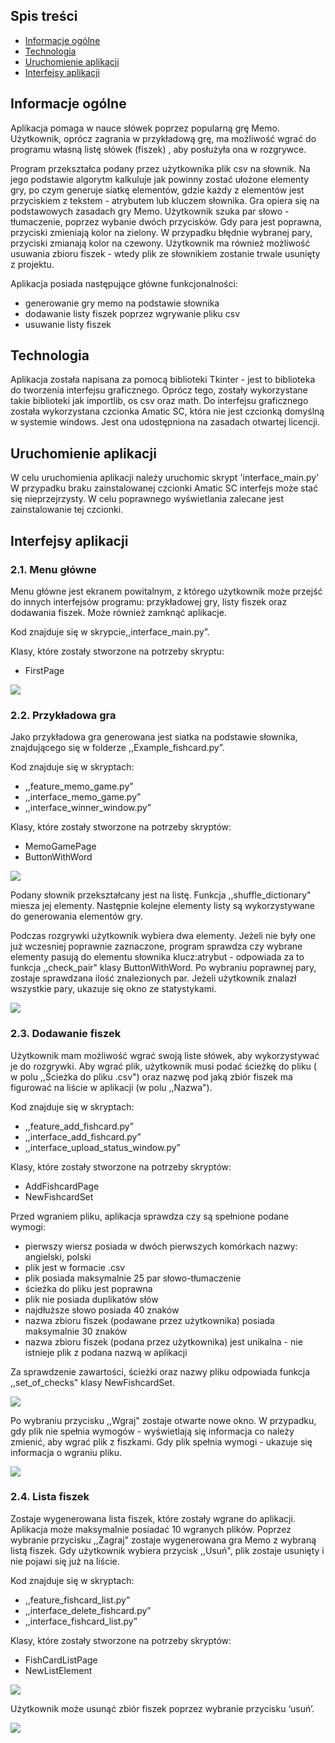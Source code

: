 ## Spis treści
* [Informacje ogólne](#info-ogólne)
* [Technologia](#tech)
* [Uruchomienie aplikacji](#Uruchomienie-aplikacji)
* [Interfejsy aplikacji](#Interfejsy-aplikacji)

## Informacje ogólne

Aplikacja pomaga w nauce słówek poprzez popularną grę Memo. Użytkownik, oprócz zagrania w przykładową grę, ma możliwość wgrać do programu własną listę słówek (fiszek) , aby posłużyła ona w rozgrywce.

Program przekształca podany przez użytkownika plik csv na słownik. Na jego podstawie algorytm kalkuluje jak powinny zostać ułożone elementy gry, po czym generuje siatkę elementów, gdzie każdy z elementów jest przyciskiem z tekstem - atrybutem lub kluczem słownika.
Gra opiera się na podstawowych zasadach gry Memo. Użytkownik szuka par słowo - tłumaczenie, poprzez wybanie dwóch przycisków. Gdy para jest poprawna, przyciski zmieniają kolor na zielony. W przypadku błędnie wybranej pary, przyciski zmianają kolor na czewony.
Użytkownik ma również możliwość usuwania zbioru fiszek - wtedy plik ze słownikiem zostanie trwale usunięty z projektu.

Aplikacja posiada następujące główne funkcjonalności: 
* generowanie gry memo na podstawie słownika
* dodawanie listy fiszek poprzez wgrywanie pliku csv
* usuwanie listy fiszek 

## Technologia
Aplikacja została napisana za pomocą biblioteki Tkinter - jest to biblioteka do tworzenia interfejsu graficznego. Oprócz tego, zostały wykorzystane takie biblioteki jak importlib, os csv oraz math.
Do interfejsu graficznego została wykorzystana czcionka Amatic SC, która nie jest czcionką domyślną w systemie windows. Jest ona udostępniona na zasadach otwartej licencji.

## Uruchomienie aplikacji
W celu uruchomienia aplikacji należy uruchomic skrypt 'interface_main.py'
W przypadku braku zainstalowanej czcionki Amatic SC interfejs może stać się nieprzejrzysty. W celu poprawnego wyświetlania zalecane jest zainstalowanie tej czcionki.

## Interfejsy aplikacji
### 2.1. Menu główne

Menu główne jest ekranem powitalnym, z którego użytkownik może przejść do innych interfejsów programu: przykładowej gry, listy fiszek oraz dodawania fiszek. Może również zamknąć aplikacje.

Kod znajduje się w skrypcie,,interface_main.py”.

Klasy, które zostały stworzone na potrzeby skryptu:
* FirstPage
  
<img src="https://github.com/KamciaRamcia/projekt_koncowy/assets/61707204/5a89e7fb-0ea2-48f2-af63-7382e031b2d2">

### 2.2. Przykładowa gra

Jako przykładowa gra generowana jest siatka na podstawie słownika, znajdującego się w folderze ,,Example_fishcard.py”. 

Kod znajduje się w skryptach:
* ,,feature_memo_game.py”
* ,,interface_memo_game.py”
* ,,interface_winner_window.py”
  
Klasy, które zostały stworzone na potrzeby skryptów:
* MemoGamePage 
* ButtonWithWord

<img src="https://github.com/KamciaRamcia/projekt_koncowy/assets/61707204/24c9c249-d21b-45d0-a907-b7eaf95e08bc">

Podany słownik przekształcany jest na listę. Funkcja ,,shuffle_dictionary" miesza jej elementy. Następnie kolejne elementy listy są wykorzystywane do generowania elementów gry.

Podczas rozgrywki użytkownik wybiera dwa elementy. Jeżeli nie były one już wczesniej poprawnie zaznaczone, program sprawdza czy wybrane elementy pasują do elementu słownika klucz:atrybut - odpowiada za to funkcja ,,check_pair" klasy ButtonWithWord. Po wybraniu poprawnej pary, zostaje sprawdzana ilość znalezionych par. Jeżeli użytkownik znalazł wszystkie pary, ukazuje się okno ze statystykami.

<img src="https://github.com/KamciaRamcia/projekt_koncowy/assets/61707204/8aeaae06-dbeb-4630-b43a-b9a7f9a44ed7">

### 2.3. Dodawanie fiszek

Użytkownik mam możliwość wgrać swoją liste słówek, aby wykorzystywać je do rozgrywki. Aby wgrać plik, użytkownik musi podać ścieżkę do pliku ( w polu ,,Ścieżka do pliku .csv") oraz nazwę pod jaką zbiór fiszek ma figurować na liście w aplikacji (w polu ,,Nazwa").

Kod znajduje się w skryptach:
* ,,feature_add_fishcard.py”
* ,,interface_add_fishcard.py”
* ,,interface_upload_status_window.py”
  
Klasy, które zostały stworzone na potrzeby skryptów:
* AddFishcardPage
* NewFishcardSet

Przed wgraniem pliku, aplikacja sprawdza czy są spełnione podane wymogi:
* pierwszy wiersz posiada w dwóch pierwszych komórkach nazwy: angielski, polski
* plik jest w formacie .csv
* plik posiada maksymalnie 25 par słowo-tłumaczenie
* ścieżka do pliku jest poprawna
* plik nie posiada duplikatów słów
* najdłuższe słowo posiada 40 znaków
* nazwa zbioru fiszek (podawane przez użytkownika) posiada maksymalnie 30 znaków
* nazwa zbioru fiszek (podana przez użytkownika) jest unikalna - nie istnieje plik z podana nazwą w aplikacji
  
Za sprawdzenie zawartości, ścieżki oraz nazwy pliku odpowiada funkcja ,,set_of_checks" klasy NewFishcardSet. 

<img src="https://github.com/KamciaRamcia/projekt_koncowy/assets/61707204/7c6814c8-547b-4b37-a435-a015ee040abc">

Po wybraniu przycisku ,,Wgraj" zostaje otwarte nowe okno. W przypadku, gdy plik nie spełnia wymogów -  wyświetlają się informacja co należy zmienić, aby wgrać plik z fiszkami. Gdy plik spełnia wymogi - ukazuje się informacja o wgraniu pliku.

<img src="https://github.com/KamciaRamcia/projekt_koncowy/assets/61707204/04b2e6b7-c7b4-498d-b725-2c97fd6df6c2">

### 2.4. Lista fiszek

Zostaje wygenerowana lista fiszek, które zostały wgrane do aplikacji. Aplikacja może maksymalnie posiadać 10 wgranych plików. Poprzez wybranie przycisku ,,Zagraj" zostaje wygenerowana gra Memo z wybraną listą fiszek. Gdy użytkownik wybiera przycisk ,,Usuń", plik zostaje usunięty i nie pojawi się już na liście.

Kod znajduje się w skryptach:
* ,,feature_fishcard_list.py”
* ,,interface_delete_fishcard.py”
* ,,interface_fishcard_list.py”
  
Klasy, które zostały stworzone na potrzeby skryptów:
* FishCardListPage
* NewListElement

<img src="https://github.com/KamciaRamcia/projekt_koncowy/assets/61707204/7b83d59b-8cbf-4b68-9898-a963705bc95c">

Użytkownik może usunąć zbiór fiszek poprzez wybranie przycisku ‘usuń’.

<img src="https://github.com/KamciaRamcia/projekt_koncowy/assets/61707204/894c38b9-70de-4642-a19d-73799c95b4b0">



